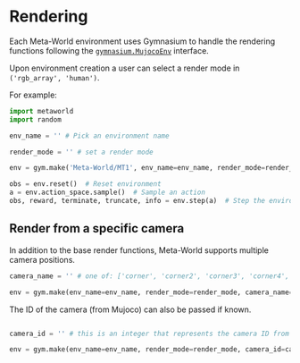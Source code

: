 # Rendering

Each Meta-World environment uses Gymnasium to handle the rendering functions following the [`gymnasium.MujocoEnv`](https://github.com/Farama-Foundation/Gymnasium/blob/94a7909042e846c496bcf54f375a5d0963da2b31/gymnasium/envs/mujoco/mujoco_env.py#L184) interface.

Upon environment creation a user can select a render mode in ```('rgb_array', 'human')```.

For example:

```python
import metaworld
import random

env_name = '' # Pick an environment name

render_mode = '' # set a render mode

env = gym.make('Meta-World/MT1', env_name=env_name, render_mode=render_mode)

obs = env.reset()  # Reset environment
a = env.action_space.sample()  # Sample an action
obs, reward, terminate, truncate, info = env.step(a)  # Step the environment with the sampled random action
```

## Render from a specific camera

In addition to the base render functions, Meta-World supports multiple camera positions.

```python
camera_name = '' # one of: ['corner', 'corner2', 'corner3', 'corner4', 'topview', 'behindGripper', 'gripperPOV']

env = gym.make(env_name=env_name, render_mode=render_mode, camera_name=camera_name)

```

The ID of the camera (from Mujoco) can also be passed if known.

```python

camera_id = '' # this is an integer that represents the camera ID from Mujoco

env = gym.make(env_name=env_name, render_mode=render_mode, camera_id=camera_id)

```
